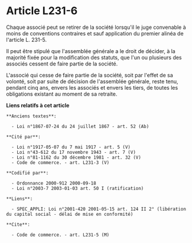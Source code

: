 # Article L231-6

Chaque associé peut se retirer de la société lorsqu'il le juge convenable à moins de conventions contraires et sauf
application du premier alinéa de l'article L. 231-5.

Il peut être stipulé que l'assemblée générale a le droit de décider, à la majorité fixée pour la modification des statuts,
que l'un ou plusieurs des associés cessent de faire partie de la société.

L'associé qui cesse de faire partie de la société, soit par l'effet de sa volonté, soit par suite de décision de l'assemblée
générale, reste tenu, pendant cinq ans, envers les associés et envers les tiers, de toutes les obligations existant au moment
de sa retraite.

**Liens relatifs à cet article**

	**Anciens textes**:

	  - Loi n°1867-07-24 du 24 juillet 1867 - art. 52 (Ab)

	**Cité par**:

	  - Loi n°1917-05-07 du 7 mai 1917 - art. 5 (V)
	  - Loi n°43-612 du 17 novembre 1943 - art. 7 (V)
	  - Loi n°81-1162 du 30 décembre 1981 - art. 32 (V)
	  - Code de commerce. - art. L231-3 (V)

	**Codifié par**:

	  - Ordonnance 2000-912 2000-09-18
	  - Loi n°2003-7 2003-01-03 art. 50 I (ratification)

	**Liens**:

	  - SPEC_APPLI: Loi n°2001-420 2001-05-15 art. 124 II 2° (libération du capital social - délai de mise en conformité)

	**Cite**:

	  - Code de commerce. - art. L231-5 (M)
